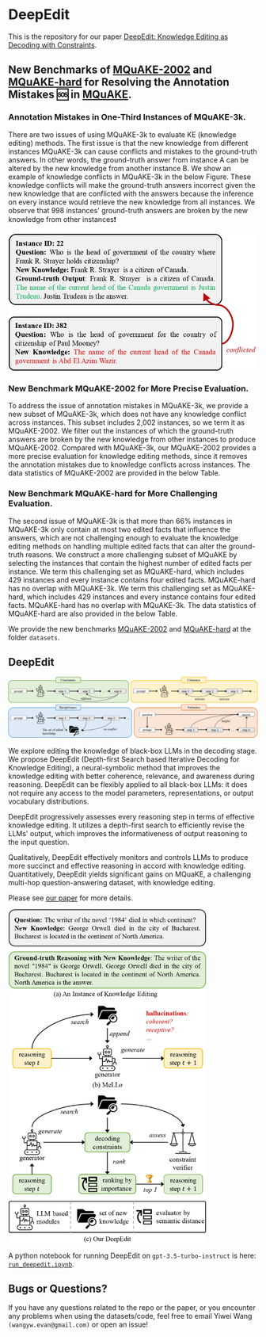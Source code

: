 # DeepEdit

This is the repository for our paper [DeepEdit: Knowledge Editing as Decoding with Constraints](https://arxiv.org/abs/2401.10471).

## New Benchmarks of [MQuAKE-2002](https://github.com/wangywUST/DeepEdit/blob/main/datasets/MQuAKE-2002.json) and [MQuAKE-hard](https://github.com/wangywUST/DeepEdit/blob/main/datasets/MQuAKE-hard.json) for Resolving the Annotation Mistakes 🆘 in [MQuAKE](https://github.com/princeton-nlp/MQuAKE).

### Annotation Mistakes in One-Third Instances of MQuAKE-3k.
  There are two issues of using MQuAKE-3k to evaluate KE (knowledge editing) methods. The first issue is that the new knowledge from different instances MQuAKE-3k can cause conflicts and mistakes to the ground-truth answers. In other words, the ground-truth answer from instance A can be altered by the new knowledge from another instance B. We show an example of knowledge conflicts in MQuAKE-3k in the below Figure. These knowledge conflicts will make the ground-truth answers incorrect given the new knowledge that are conflicted with the answers because the inference on every instance would retrieve the new knowledge from all instances. We observe that 998 instances' ground-truth answers are broken by the new knowledge from other instances❗

<img src="fig/fig_2.jpg" width="500">
  
### New Benchmark MQuAKE-2002 for More Precise Evaluation.
  
 To address the issue of annotation mistakes in MQuAKE-3k, we provide a new subset of MQuAKE-3k, which does not have any knowledge conflict across instances. This subset includes 2,002 instances, so we term it as MQuAKE-2002. We filter out the instances of which the ground-truth answers are broken by the new knowledge from other instances to produce MQuAKE-2002. Compared with MQuAKE-3k, our MQuAKE-2002 provides a more precise evaluation for knowledge editing methods, since it removes the annotation mistakes due to knowledge conflicts across instances. The data statistics of MQuAKE-2002 are provided in the below Table.  

### New Benchmark MQuAKE-hard for More Challenging Evaluation.

 The second issue of MQuAKE-3k is that more than 66% instances in MQuAKE-3k only contain at most two edited facts that influence the answers, which are not challenging enough to evaluate the knowledge editing methods on handling multiple edited facts that can alter the ground-truth reasons. We construct a more challenging subset of MQuAKE by selecting the instances that contain the highest number of edited facts per instance. We term this challenging set as MQuAKE-hard, which includes 429 instances and every instance contains four edited facts. MQuAKE-hard has no overlap with MQuAKE-3k. We term this challenging set as MQuAKE-hard, which includes 429 instances and every instance contains four edited facts. MQuAKE-hard has no overlap with MQuAKE-3k. The data statistics of MQuAKE-hard are also provided in the below Table.

We provide the new benchmarks [MQuAKE-2002](https://github.com/wangywUST/DeepEdit/blob/main/datasets/MQuAKE-2002.json) and [MQuAKE-hard](https://github.com/wangywUST/DeepEdit/blob/main/datasets/MQuAKE-hard.json) at the folder `datasets`.


## DeepEdit

<img src="fig/fig_10.png" width="800">

We explore editing the knowledge of black-box LLMs in the decoding stage. We propose DeepEdit (Depth-first Search based Iterative Decoding for Knowledge Editing), a neural-symbolic method that improves the knowledge editing with better coherence, relevance, and awareness during reasoning. DeepEdit can be flexibly applied to all black-box LLMs: it does not require any access to the model parameters, representations, or output vocabulary distributions. 

DeepEdit progressively assesses every reasoning step in terms of effective knowledge editing. It utilizes a depth-first search to efficiently revise the LLMs' output, which improves the informativeness of output reasoning to the input question. 

Qualitatively, DeepEdit effectively monitors and controls LLMs to produce more succinct and effective reasoning in accord with knowledge editing. Quantitatively, DeepEdit yields significant gains on MQuaKE, a challenging multi-hop question-answering dataset, with knowledge editing.

Please see [our paper](https://arxiv.org/abs/2401.10471) for more details.

<img src="fig/fig_5.png" width="400">

A python notebook for running DeepEdit on `gpt-3.5-turbo-instruct` is here: [`run_deepedit.ipynb`](https://github.com/wangywUST/DeepEdit/blob/main/run_deepedit.ipynb).

## Bugs or Questions?
If you have any questions related to the repo or the paper, or you encounter any problems when using the datasets/code, feel free to email Yiwei Wang `(wangyw.evan@gmail.com)` or open an issue!